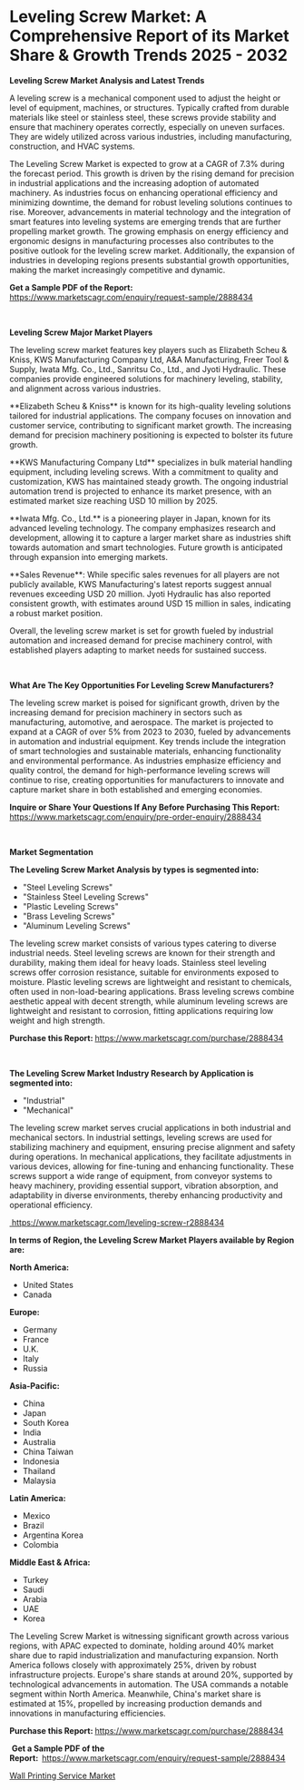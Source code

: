 <p><h1>Leveling Screw Market: A Comprehensive Report of its Market Share & Growth Trends 2025 - 2032</h1></p><p><strong>Leveling Screw Market Analysis and Latest Trends</strong></p>
<p><p>A leveling screw is a mechanical component used to adjust the height or level of equipment, machines, or structures. Typically crafted from durable materials like steel or stainless steel, these screws provide stability and ensure that machinery operates correctly, especially on uneven surfaces. They are widely utilized across various industries, including manufacturing, construction, and HVAC systems.</p><p>The Leveling Screw Market is expected to grow at a CAGR of 7.3% during the forecast period. This growth is driven by the rising demand for precision in industrial applications and the increasing adoption of automated machinery. As industries focus on enhancing operational efficiency and minimizing downtime, the demand for robust leveling solutions continues to rise. Moreover, advancements in material technology and the integration of smart features into leveling systems are emerging trends that are further propelling market growth. The growing emphasis on energy efficiency and ergonomic designs in manufacturing processes also contributes to the positive outlook for the leveling screw market. Additionally, the expansion of industries in developing regions presents substantial growth opportunities, making the market increasingly competitive and dynamic.</p></p>
<p><strong>Get a Sample PDF of the Report:&nbsp;</strong> <a href="https://www.marketscagr.com/enquiry/request-sample/2888434?utm_campaign=2998&utm_medium=2&utm_source=Github&utm_content=ia&utm_term=14032025&utm_id=leveling-screw">https://www.marketscagr.com/enquiry/request-sample/2888434</a></p>
<p>&nbsp;</p>
<p><strong>Leveling Screw Major Market Players</strong></p>
<p><p>The leveling screw market features key players such as Elizabeth Scheu & Kniss, KWS Manufacturing Company Ltd, A&A Manufacturing, Freer Tool & Supply, Iwata Mfg. Co., Ltd., Sanritsu Co., Ltd., and Jyoti Hydraulic. These companies provide engineered solutions for machinery leveling, stability, and alignment across various industries.</p><p>**Elizabeth Scheu & Kniss** is known for its high-quality leveling solutions tailored for industrial applications. The company focuses on innovation and customer service, contributing to significant market growth. The increasing demand for precision machinery positioning is expected to bolster its future growth.</p><p>**KWS Manufacturing Company Ltd** specializes in bulk material handling equipment, including leveling screws. With a commitment to quality and customization, KWS has maintained steady growth. The ongoing industrial automation trend is projected to enhance its market presence, with an estimated market size reaching USD 10 million by 2025.</p><p>**Iwata Mfg. Co., Ltd.** is a pioneering player in Japan, known for its advanced leveling technology. The company emphasizes research and development, allowing it to capture a larger market share as industries shift towards automation and smart technologies. Future growth is anticipated through expansion into emerging markets.</p><p>**Sales Revenue**: While specific sales revenues for all players are not publicly available, KWS Manufacturing's latest reports suggest annual revenues exceeding USD 20 million. Jyoti Hydraulic has also reported consistent growth, with estimates around USD 15 million in sales, indicating a robust market position. </p><p>Overall, the leveling screw market is set for growth fueled by industrial automation and increased demand for precise machinery control, with established players adapting to market needs for sustained success.</p></p>
<p>&nbsp;</p>
<p><strong>What Are The Key Opportunities For Leveling Screw Manufacturers?</strong></p>
<p><p>The leveling screw market is poised for significant growth, driven by the increasing demand for precision machinery in sectors such as manufacturing, automotive, and aerospace. The market is projected to expand at a CAGR of over 5% from 2023 to 2030, fueled by advancements in automation and industrial equipment. Key trends include the integration of smart technologies and sustainable materials, enhancing functionality and environmental performance. As industries emphasize efficiency and quality control, the demand for high-performance leveling screws will continue to rise, creating opportunities for manufacturers to innovate and capture market share in both established and emerging economies.</p></p>
<p><strong>Inquire or Share Your Questions If Any Before Purchasing This Report:</strong> <a href="https://www.marketscagr.com/enquiry/pre-order-enquiry/2888434?utm_campaign=2998&utm_medium=2&utm_source=Github&utm_content=ia&utm_term=14032025&utm_id=leveling-screw">https://www.marketscagr.com/enquiry/pre-order-enquiry/2888434</a></p>
<p>&nbsp;</p>
<p><strong>Market Segmentation</strong></p>
<p><strong>The Leveling Screw Market Analysis by types is segmented into:</strong></p>
<p><ul><li>"Steel Leveling Screws"</li><li>"Stainless Steel Leveling Screws"</li><li>"Plastic Leveling Screws"</li><li>"Brass Leveling Screws"</li><li>"Aluminum Leveling Screws"</li></ul></p>
<p><p>The leveling screw market consists of various types catering to diverse industrial needs. Steel leveling screws are known for their strength and durability, making them ideal for heavy loads. Stainless steel leveling screws offer corrosion resistance, suitable for environments exposed to moisture. Plastic leveling screws are lightweight and resistant to chemicals, often used in non-load-bearing applications. Brass leveling screws combine aesthetic appeal with decent strength, while aluminum leveling screws are lightweight and resistant to corrosion, fitting applications requiring low weight and high strength.</p></p>
<p><strong>Purchase this Report:&nbsp;</strong><a href="https://www.marketscagr.com/purchase/2888434?utm_campaign=2998&utm_medium=2&utm_source=Github&utm_content=ia&utm_term=14032025&utm_id=leveling-screw">https://www.marketscagr.com/purchase/2888434</a></p>
<p>&nbsp;</p>
<p><strong>The Leveling Screw Market Industry Research by Application is segmented into:</strong></p>
<p><ul><li>"Industrial"</li><li>"Mechanical"</li></ul></p>
<p><p>The leveling screw market serves crucial applications in both industrial and mechanical sectors. In industrial settings, leveling screws are used for stabilizing machinery and equipment, ensuring precise alignment and safety during operations. In mechanical applications, they facilitate adjustments in various devices, allowing for fine-tuning and enhancing functionality. These screws support a wide range of equipment, from conveyor systems to heavy machinery, providing essential support, vibration absorption, and adaptability in diverse environments, thereby enhancing productivity and operational efficiency.</p></p>
<p><a href="https://www.marketscagr.com/leveling-screw-r2888434?utm_campaign=2998&utm_medium=2&utm_source=Github&utm_content=ia&utm_term=14032025&utm_id=leveling-screw">&nbsp;https://www.marketscagr.com/leveling-screw-r2888434</a></p>
<p><strong>In terms of Region, the Leveling Screw Market Players available by Region are:</strong></p>
<p>
    <p> <strong> North America: </strong>
        <ul>
            <li>United States</li>
            <li>Canada</li>
        </ul>
        </p> 
    <p> <strong> Europe: </strong>
        <ul>
            <li>Germany</li>
            <li>France</li>
            <li>U.K.</li>
            <li>Italy</li>
            <li>Russia</li>
        </ul>
        </p> 
    <p> <strong> Asia-Pacific: </strong>
        <ul>
            <li>China</li>
            <li>Japan</li>
            <li>South Korea</li>
            <li>India</li>
            <li>Australia</li>
            <li>China Taiwan</li>
            <li>Indonesia</li>
            <li>Thailand</li>
            <li>Malaysia</li>
        </ul>
        </p> 
    <p> <strong> Latin America: </strong>
        <ul>
            <li>Mexico</li>
            <li>Brazil</li>
            <li>Argentina Korea</li>
            <li>Colombia</li>
        </ul>
        </p> 
    <p> <strong> Middle East & Africa: </strong>
        <ul>
            <li>Turkey</li>
            <li>Saudi</li>
            <li>Arabia</li>
            <li>UAE</li>
            <li>Korea</li>
        </ul>
    </p>
    </p>
<p><p>The Leveling Screw Market is witnessing significant growth across various regions, with APAC expected to dominate, holding around 40% market share due to rapid industrialization and manufacturing expansion. North America follows closely with approximately 25%, driven by robust infrastructure projects. Europe's share stands at around 20%, supported by technological advancements in automation. The USA commands a notable segment within North America. Meanwhile, China's market share is estimated at 15%, propelled by increasing production demands and innovations in manufacturing efficiencies.</p></p>
<p><strong>Purchase this Report: </strong><a href="https://www.marketscagr.com/purchase/2888434?utm_campaign=2998&utm_medium=2&utm_source=Github&utm_content=ia&utm_term=14032025&utm_id=leveling-screw">https://www.marketscagr.com/purchase/2888434</a></p>
<p>&nbsp;<strong>Get a Sample PDF of the Report:&nbsp;&nbsp;</strong><a href="https://www.marketscagr.com/enquiry/request-sample/2888434?utm_campaign=2998&utm_medium=2&utm_source=Github&utm_content=ia&utm_term=14032025&utm_id=leveling-screw">https://www.marketscagr.com/enquiry/request-sample/2888434</a></p>
<p><strong></strong></p>
<p><p><a href="https://github.com/kaqiewan/Market-Research-Report-List-1/blob/main/wall-printing-service-market.md?utm_campaign=2998&utm_medium=2&utm_source=Github&utm_content=ia&utm_term=14032025&utm_id=leveling-screw">Wall Printing Service Market</a></p></p>